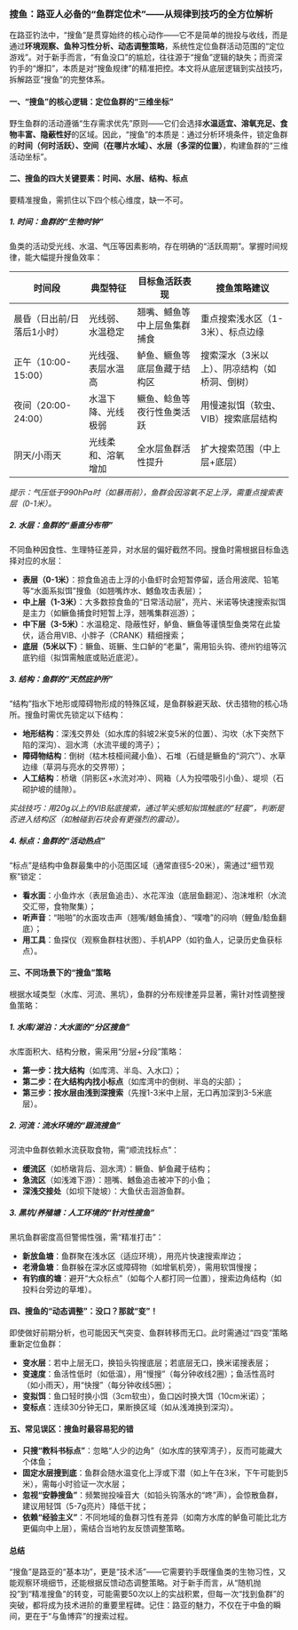 ### 搜鱼：路亚人必备的“鱼群定位术”——从规律到技巧的全方位解析  

在路亚钓法中，“搜鱼”是贯穿始终的核心动作——它不是简单的抛投与收线，而是通过**环境观察、鱼种习性分析、动态调整策略**，系统性定位鱼群活动范围的“定位游戏”。对于新手而言，“有鱼没口”的尴尬，往往源于“搜鱼”逻辑的缺失；而资深钓手的“爆扣”，本质是对“搜鱼规律”的精准把控。本文将从底层逻辑到实战技巧，拆解路亚“搜鱼”的完整体系。  


#### 一、“搜鱼”的核心逻辑：定位鱼群的“三维坐标”  
野生鱼群的活动遵循“生存需求优先”原则——它们会选择**水温适宜、溶氧充足、食物丰富、隐蔽性好**的区域。因此，“搜鱼”的本质是：通过分析环境条件，锁定鱼群的**时间（何时活跃）、空间（在哪片水域）、水层（多深的位置）**，构建鱼群的“三维活动坐标”。  


#### 二、搜鱼的四大关键要素：时间、水层、结构、标点  
要精准搜鱼，需抓住以下四个核心维度，缺一不可。  


##### 1. 时间：鱼群的“生物时钟”  
鱼类的活动受光线、水温、气压等因素影响，存在明确的“活跃周期”。掌握时间规律，能大幅提升搜鱼效率：  

| 时间段       | 典型特征               | 目标鱼活跃表现               | 搜鱼策略建议                 |  
|--------------|------------------------|------------------------------|------------------------------|  
| 晨昏（日出前/日落后1小时） | 光线弱、水温稳定       | 翘嘴、鳡鱼等中上层鱼集群捕食 | 重点搜索浅水区（1-3米）、标点边缘 |  
| 正午（10:00-15:00）       | 光线强、表层水温高     | 鲈鱼、鳜鱼等底层鱼藏于结构区 | 搜索深水（3米以上）、阴凉结构（如桥洞、倒树） |  
| 夜间（20:00-24:00）       | 水温下降、光线极弱     | 鳜鱼、鲶鱼等夜行性鱼类活跃   | 用慢速拟饵（软虫、VIB）搜索底层结构 |  
| 阴天/小雨天                | 光线柔和、溶氧增加     | 全水层鱼群活性提升           | 扩大搜索范围（中上层+底层）   |  

*提示：气压低于990hPa时（如暴雨前），鱼群会因溶氧不足上浮，需重点搜索表层（0-1米）。*  


##### 2. 水层：鱼群的“垂直分布带”  
不同鱼种因食性、生理特征差异，对水层的偏好截然不同。搜鱼时需根据目标鱼选择对应的水层：  

- **表层（0-1米）**：掠食鱼追击上浮的小鱼虾时会短暂停留，适合用波爬、铅笔等“水面系拟饵”搜鱼（如翘嘴炸水、鳡鱼攻击表层）；  
- **中上层（1-3米）**：大多数掠食鱼的“日常活动层”，亮片、米诺等快速搜索拟饵是主力（如鳜鱼捕食时短暂上浮，翘嘴集群巡游）；  
- **中下层（3-5米）**：水温稳定、隐蔽性好，鲈鱼、鳜鱼等谨慎型鱼类常在此蛰伏，适合用VIB、小胖子（CRANK）精细搜索；  
- **底层（5米以下）**：鳜鱼、斑鳜、生口鲈的“老巢”，需用铅头钩、德州钓组等沉底钓组（拟饵需触底或贴近底泥）。  


##### 3. 结构：鱼群的“天然庇护所”  
“结构”指水下地形或障碍物形成的特殊区域，是鱼群躲避天敌、伏击猎物的核心场所。搜鱼时需优先锁定以下结构：  

- **地形结构**：深浅交界处（如水库的斜坡2米变5米的位置）、沟坎（水下突然下陷的深沟）、洄水湾（水流平缓的湾子）；  
- **障碍物结构**：倒树（枯木枝桠间藏小鱼）、石堆（石缝是鳜鱼的“洞穴”）、水草边缘（草洞与亮水的交界带）；  
- **人工结构**：桥墩（阴影区+水流对冲）、网箱（人为投喂吸引小鱼）、堤坝（石砌护坡的缝隙）。  

*实战技巧：用20g以上的VIB贴底搜索，通过竿尖感知拟饵触底的“轻震”，判断是否进入结构区（如触碰到石块会有更强烈的震动）。*  


##### 4. 标点：鱼群的“活动热点”  
“标点”是结构中鱼群最集中的小范围区域（通常直径5-20米），需通过“细节观察”锁定：  

- **看水面**：小鱼炸水（表层鱼追击）、水花浑浊（底层鱼翻泥）、泡沫堆积（水流交汇带，食物聚集）；  
- **听声音**：“啪啪”的水面攻击声（翘嘴/鳡鱼捕食）、“噗噜”的闷响（鲤鱼/鲶鱼翻底）；  
- **用工具**：鱼探仪（观察鱼群柱状图）、手机APP（如钓鱼人，记录历史鱼获标点）。  


#### 三、不同场景下的“搜鱼”策略  
根据水域类型（水库、河流、黑坑），鱼群的分布规律差异显著，需针对性调整搜鱼策略：  


##### 1. 水库/湖泊：大水面的“分区搜鱼”  
水库面积大、结构分散，需采用“分层+分段”策略：  
- **第一步：找大结构**（如库湾、半岛、入水口）；  
- **第二步：在大结构内找小标点**（如库湾中的倒树、半岛的尖部）；  
- **第三步：按水层由浅到深搜索**（先搜1-3米中上层，无口再加深到3-5米底层）。  


##### 2. 河流：流水环境的“跟流搜鱼”  
河流中鱼群依赖水流获取食物，需“顺流找标点”：  
- **缓流区**（如桥墩背后、洄水湾）：鳜鱼、鲈鱼藏于结构；  
- **急流区**（如浅滩下游）：翘嘴、鳡鱼追击被冲下的小鱼；  
- **深浅交接处**（如坝下陡坡）：大鱼伏击洄游鱼群。  


##### 3. 黑坑/养殖塘：人工环境的“针对性搜鱼”  
黑坑鱼群密度高但警惕性强，需“精准打击”：  
- **新放鱼塘**：鱼群聚在浅水区（适应环境），用亮片快速搜索岸边；  
- **老滑鱼塘**：鱼群躲在深水区或障碍物（如增氧机旁），需用软饵慢搜；  
- **有钓痕的塘**：避开“大众标点”（如每个人都打同一位置），搜索边角结构（如投料台旁边的草堆）。  


#### 四、搜鱼的“动态调整”：没口？那就“变”！  
即使做好前期分析，也可能因天气突变、鱼群转移而无口。此时需通过“四变”策略重新定位鱼群：  

- **变水层**：若中上层无口，换铅头钩搜底层；若底层无口，换米诺搜表层；  
- **变速度**：鱼活性低时（如低温），用“慢搜”（每分钟收线2圈）；鱼活性高时（如小雨天），用“快搜”（每分钟收线5圈）；  
- **变拟饵**：鱼口轻时换小饵（3cm软虫），鱼口凶时换大饵（10cm米诺）；  
- **变标点**：连续30分钟无口，果断换区域（如从浅滩换到深沟）。  


#### 五、常见误区：搜鱼时最容易犯的错  
- **只搜“教科书标点”**：忽略“人少的边角”（如水库的狭窄湾子），反而可能藏大个体鱼；  
- **固定水层搜到底**：鱼群会随水温变化上浮或下潜（如上午在3米，下午可能到5米），需每小时验证一次水层；  
- **忽视“安静搜鱼”**：频繁抛投噪音大（如铅头钩落水的“咚”声），会惊散鱼群，建议用轻饵（5-7g亮片）降低干扰；  
- **依赖“经验主义”**：不同地域的鱼群习性有差异（如南方水库的鲈鱼可能比北方更偏向中上层），需结合当地钓友反馈调整策略。  


#### 总结  
“搜鱼”是路亚的“基本功”，更是“技术活”——它需要钓手既懂鱼类的生物习性，又能观察环境细节，还能根据反馈动态调整策略。对于新手而言，从“随机抛投”到“精准搜鱼”的转变，可能需要50次以上的实战积累，但每一次“找到鱼群”的突破，都将成为技术进阶的重要里程碑。记住：路亚的魅力，不仅在于中鱼的瞬间，更在于“与鱼博弈”的搜索过程。
